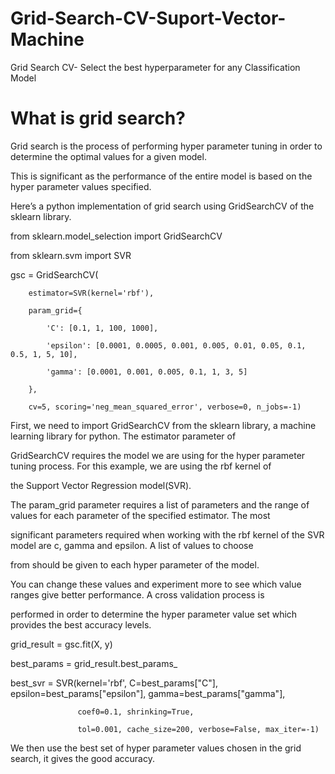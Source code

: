 # Grid-Search-CV-Suport-Vector-Machine

Grid Search CV- Select the best hyperparameter for any Classification Model

# What is grid search?

Grid search is the process of performing hyper parameter tuning in order to determine the optimal values for a given model. 

This is significant as the performance of the entire model is based on the hyper parameter values specified.

Here’s a python implementation of grid search using GridSearchCV of the sklearn library.

from sklearn.model_selection import GridSearchCV

from sklearn.svm import SVR

gsc = GridSearchCV(

        estimator=SVR(kernel='rbf'),
        
        param_grid={
        
            'C': [0.1, 1, 100, 1000],
            
            'epsilon': [0.0001, 0.0005, 0.001, 0.005, 0.01, 0.05, 0.1, 0.5, 1, 5, 10],
            
            'gamma': [0.0001, 0.001, 0.005, 0.1, 1, 3, 5]
            
        },
        
        cv=5, scoring='neg_mean_squared_error', verbose=0, n_jobs=-1)
        
First, we need to import GridSearchCV from the sklearn library, a machine learning library for python. The estimator parameter of 

GridSearchCV requires the model we are using for the hyper parameter tuning process. For this example, we are using the rbf kernel of

the Support Vector Regression model(SVR).

The param_grid parameter requires a list of parameters and the range of values for each parameter of the specified estimator. The most

significant parameters required when working with the rbf kernel of the SVR model are c, gamma and epsilon. A list of values to choose

from should be given to each hyper parameter of the model.

You can change these values and experiment more to see which value ranges give better performance. A cross validation process is

performed in order to determine the hyper parameter value set which provides the best accuracy levels.

grid_result = gsc.fit(X, y)

best_params = grid_result.best_params_

best_svr = SVR(kernel='rbf', C=best_params["C"], epsilon=best_params["epsilon"], gamma=best_params["gamma"],

                   coef0=0.1, shrinking=True,
                   
                   tol=0.001, cache_size=200, verbose=False, max_iter=-1)
                   
We then use the best set of hyper parameter values chosen in the grid search, it gives the good accuracy.
